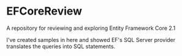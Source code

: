 # EFCoreReview
A repository for reviewing and exploring Entity Framework Core 2.1

I've created samples in here and showed EF's SQL Server provider translates the queries into SQL statements.

